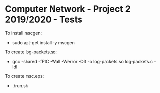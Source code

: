 # Computer Network - Project 2 2019/2020 - Tests

To install mscgen:
- sudo apt-get install -y mscgen

To create log-packets.so:
- gcc -shared -fPIC -Wall -Werror -O3 -o log-packets.so log-packets.c -ldl

To create msc.eps:
- ./run.sh
